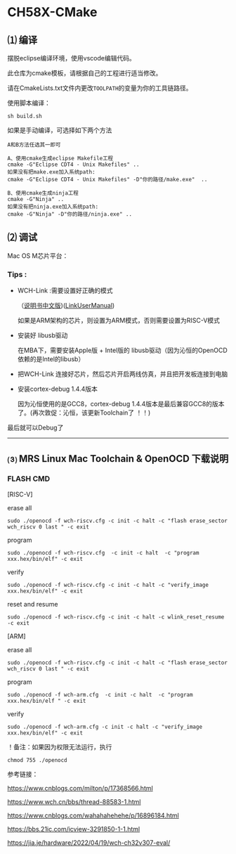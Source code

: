 # CH58X-CMake

## ⑴ 编译

摆脱eclipse编译环境，使用vscode编辑代码。

此仓库为cmake模板，请根据自己的工程进行适当修改。

请在CmakeLists.txt文件内更改`TOOLPATH`的变量为你的工具链路径。

使用脚本编译：

```shell
sh build.sh
```

如果是手动编译，可选择如下两个方法


```shell
A和B方法任选其一即可

A、使用cmake生成eclipse Makefile工程
cmake -G"Eclipse CDT4 - Unix Makefiles" ..
如果没有把make.exe加入系统path:
cmake -G"Eclipse CDT4 - Unix Makefiles" -D"你的路径/make.exe"  ..

B、使用cmake生成ninja工程
cmake -G"Ninja" ..
如果没有把ninja.exe加入系统path:
cmake -G"Ninja" -D"你的路径/ninja.exe" ..
```

## ⑵ 调试
Mac OS M芯片平台：

### Tips :
- WCH-Link :需要设置好正确的模式

    （[说明书中文版](https://www.wch.cn/downloads/WCH-LinkUserManual_PDF.html))([LinkUserManual](https://www.wch-ic.com/downloads/WCH-LinkUserManual_PDF.html))

    如果是ARM架构的芯片，则设置为ARM模式，否则需要设置为RISC-V模式

- 安装好 libusb驱动

    在MBA下，需要安装Apple版 + Intel版的 libusb驱动（因为沁恒的OpenOCD依赖的是Intel的libusb）

- 把WCH-Link 连接好芯片，然后芯片开启两线仿真，并且把开发板连接到电脑

- 安装cortex-debug 1.4.4版本

    因为沁恒使用的是GCC8，cortex-debug 1.4.4版本是最后兼容GCC8的版本了。(再次敦促：沁恒，该更新Toolchain了 ！！)


最后就可以Debug了

---

## ⑶ MRS Linux Mac Toolchain & OpenOCD 下载说明
### FLASH CMD


[RISC-V]

erase all
```
sudo ./openocd -f wch-riscv.cfg -c init -c halt -c "flash erase_sector wch_riscv 0 last " -c exit
```
program
```
sudo ./openocd -f wch-riscv.cfg  -c init -c halt  -c "program xxx.hex/bin/elf" -c exit
```

verify
```
sudo ./openocd -f wch-riscv.cfg -c init -c halt -c "verify_image xxx.hex/bin/elf" -c exit
```

reset and resume
```
sudo ./openocd -f wch-riscv.cfg -c init -c halt -c wlink_reset_resume -c exit
```


[ARM]

erase all
```
sudo ./openocd -f wch-riscv.cfg -c init -c halt -c "flash erase_sector wch_riscv 0 last " -c exit
```
program
```
sudo ./openocd -f wch-arm.cfg  -c init -c halt  -c "program xxx.hex/bin/elf " -c exit
```

verify
```
sudo ./openocd -f wch-arm.cfg -c init -c halt -c "verify_image xxx.hex/bin/elf" -c exit
```


！备注：如果因为权限无法运行，执行
```
chmod 755 ./openocd
```

参考链接：

https://www.cnblogs.com/milton/p/17368566.html

https://www.wch.cn/bbs/thread-88583-1.html

https://www.cnblogs.com/wahahahehehe/p/16896184.html

https://bbs.21ic.com/icview-3291850-1-1.html

https://jia.je/hardware/2022/04/19/wch-ch32v307-eval/

